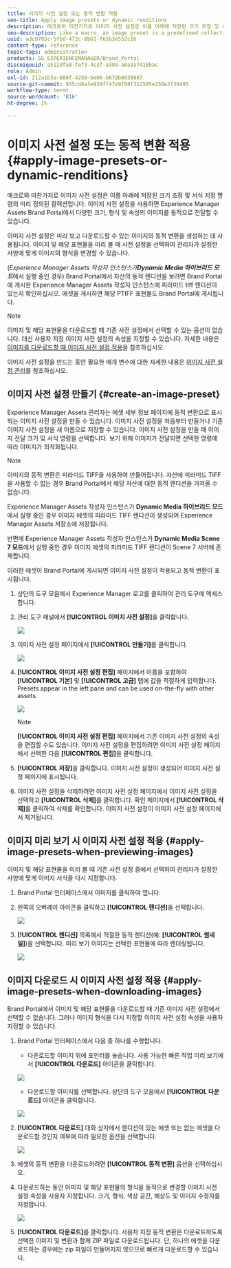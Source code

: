 ```yaml
---
title: 이미지 사전 설정 또는 동적 변환 적용
seo-title: Apply image presets or dynamic renditions
description: 매크로와 마찬가지로 이미지 사전 설정은 이름 아래에 저장된 크기 조정 및 서식 지정 명령의 미리 정의된 컬렉션입니다. 이미지 사전 설정을 사용하면 Experience Manager Assets Brand Portal에서 다양한 크기, 형식 및 속성의 이미지를 동적으로 전달할 수 있습니다.
seo-description: Like a macro, an image preset is a predefined collection of sizing and formatting commands saved under a name. Image presets enable Experience Manager Assets Brand Portal to dynamically deliver images of different sizes, formats, and properties.
uuid: a3c8705c-5fbd-472c-8b61-f65b3e552c1b
content-type: reference
topic-tags: administration
products: SG_EXPERIENCEMANAGER/Brand_Portal
discoiquuid: a512dfa0-fef3-4c3f-a389-a0a3a7415bac
role: Admin
exl-id: 212a1b3a-686f-4250-be06-b679b6039887
source-git-commit: 955cd8afe939ff47e9f08f312505e230e2f38495
workflow-type: tm+mt
source-wordcount: '816'
ht-degree: 1%

---
```


# 이미지 사전 설정 또는 동적 변환 적용 {#apply-image-presets-or-dynamic-renditions}

매크로와 마찬가지로 이미지 사전 설정은 이름 아래에 저장된 크기 조정 및 서식 지정 명령의 미리 정의된 컬렉션입니다. 이미지 사전 설정을 사용하면 Experience Manager Assets Brand Portal에서 다양한 크기, 형식 및 속성의 이미지를 동적으로 전달할 수 있습니다.

이미지 사전 설정은 미리 보고 다운로드할 수 있는 이미지의 동적 변환을 생성하는 데 사용됩니다. 이미지 및 해당 표현물을 미리 볼 때 사전 설정을 선택하여 관리자가 설정한 사양에 맞게 이미지의 형식을 변경할 수 있습니다.

(*Experience Manager Assets 작성자 인스턴스가&#x200B;**Dynamic Media 하이브리드 모드***에서 실행 중인 경우) Brand Portal에서 자산의 동적 렌디션을 보려면 Brand Portal에 게시한 Experience Manager Assets 작성자 인스턴스에 피라미드 tiff 렌디션이 있는지 확인하십시오. 에셋을 게시하면 해당 PTIFF 표현물도 Brand Portal에 게시됩니다.

>[!NOTE]
>
>이미지 및 해당 표현물을 다운로드할 때 기존 사전 설정에서 선택할 수 있는 옵션이 없습니다. 대신 사용자 지정 이미지 사전 설정의 속성을 지정할 수 있습니다. 자세한 내용은 [이미지를 다운로드할 때 이미지 사전 설정 적용](../using/brand-portal-image-presets.md#main-pars-text-1403412644)을 참조하십시오.


이미지 사전 설정을 만드는 동안 필요한 매개 변수에 대한 자세한 내용은 [이미지 사전 설정 관리](../using/brand-portal-image-presets.md)를 참조하십시오.

## 이미지 사전 설정 만들기 {#create-an-image-preset}

Experience Manager Assets 관리자는 에셋 세부 정보 페이지에 동적 변환으로 표시되는 이미지 사전 설정을 만들 수 있습니다. 이미지 사전 설정을 처음부터 만들거나 기존 이미지 사전 설정을 새 이름으로 저장할 수 있습니다. 이미지 사전 설정을 만들 때 이미지 전달 크기 및 서식 명령을 선택합니다. 보기 위해 이미지가 전달되면 선택한 명령에 따라 이미지가 최적화됩니다.

>[!NOTE]
>
>이미지의 동적 변환은 피라미드 TIFF을 사용하여 만들어집니다. 자산에 피라미드 TIFF을 사용할 수 없는 경우 Brand Portal에서 해당 자산에 대한 동적 렌디션을 가져올 수 없습니다.
>
>Experience Manager Assets 작성자 인스턴스가 **Dynamic Media 하이브리드 모드**&#x200B;에서 실행 중인 경우 이미지 에셋의 피라미드 TIFF 렌디션이 생성되어 Experience Manager Assets 저장소에 저장됩니다.
>
>반면에 Experience Manager Assets 작성자 인스턴스가 **Dynamic Media Scene 7 모드**&#x200B;에서 실행 중인 경우 이미지 에셋의 피라미드 TIFF 렌디션이 Scene 7 서버에 존재합니다.
>
>이러한 에셋이 Brand Portal에 게시되면 이미지 사전 설정이 적용되고 동적 변환이 표시됩니다.


1. 상단의 도구 모음에서 Experience Manager 로고를 클릭하여 관리 도구에 액세스합니다.

1. 관리 도구 패널에서 **[!UICONTROL 이미지 사전 설정]**&#x200B;을 클릭합니다.

   ![](assets/admin-tools-panel-4.png)

1. 이미지 사전 설정 페이지에서 **[!UICONTROL 만들기]**&#x200B;를 클릭합니다.

   ![](assets/image_preset_homepage.png)

1. **[!UICONTROL 이미지 사전 설정 편집]** 페이지에서 이름을 포함하여 **[!UICONTROL 기본]** 및 **[!UICONTROL 고급]** 탭에 값을 적절하게 입력합니다. Presets appear in the left pane and can be used on-the-fly with other assets.

   ![](assets/image_preset_create.png)

   >[!NOTE]
   >
   >**[!UICONTROL 이미지 사전 설정 편집]** 페이지에서 기존 이미지 사전 설정의 속성을 편집할 수도 있습니다. 이미지 사전 설정을 편집하려면 이미지 사전 설정 페이지에서 선택한 다음 **[!UICONTROL 편집]**&#x200B;을 클릭합니다.

1. **[!UICONTROL 저장]**&#x200B;을 클릭합니다. 이미지 사전 설정이 생성되어 이미지 사전 설정 페이지에 표시됩니다.
1. 이미지 사전 설정을 삭제하려면 이미지 사전 설정 페이지에서 이미지 사전 설정을 선택하고 **[!UICONTROL 삭제]**&#x200B;를 클릭합니다. 확인 페이지에서 **[!UICONTROL 삭제]**&#x200B;를 클릭하여 삭제를 확인합니다. 이미지 사전 설정이 이미지 사전 설정 페이지에서 제거됩니다.

## 이미지 미리 보기 시 이미지 사전 설정 적용  {#apply-image-presets-when-previewing-images}

이미지 및 해당 표현물을 미리 볼 때 기존 사전 설정 중에서 선택하여 관리자가 설정한 사양에 맞게 이미지 서식을 다시 지정합니다.

1. Brand Portal 인터페이스에서 이미지를 클릭하여 엽니다.
1. 왼쪽의 오버레이 아이콘을 클릭하고 **[!UICONTROL 렌디션]**&#x200B;을 선택합니다.

   ![](assets/image-preset-previewrenditions.png)

1. **[!UICONTROL 렌디션]** 목록에서 적절한 동적 렌디션(예: **[!UICONTROL 썸네일]**)을 선택합니다. 미리 보기 이미지는 선택한 표현물에 따라 렌더링됩니다.

   ![](assets/image-preset-previewrenditionthumbnail.png)

## 이미지 다운로드 시 이미지 사전 설정 적용 {#apply-image-presets-when-downloading-images}

Brand Portal에서 이미지 및 해당 표현물을 다운로드할 때 기존 이미지 사전 설정에서 선택할 수 없습니다. 그러나 이미지 형식을 다시 지정할 이미지 사전 설정 속성을 사용자 지정할 수 있습니다.

1. Brand Portal 인터페이스에서 다음 중 하나를 수행합니다.

   * 다운로드할 이미지 위에 포인터를 놓습니다. 사용 가능한 빠른 작업 미리 보기에서 **[!UICONTROL 다운로드]** 아이콘을 클릭합니다.

   ![](assets/downloadsingleasset.png)

   * 다운로드할 이미지를 선택합니다. 상단의 도구 모음에서 **[!UICONTROL 다운로드]** 아이콘을 클릭합니다.

   ![](assets/downloadassets.png)

1. **[!UICONTROL 다운로드]** 대화 상자에서 렌디션이 있는 에셋 또는 없는 에셋을 다운로드할 것인지 여부에 따라 필요한 옵션을 선택합니다.

   ![](assets/donload-assets-dialog.png)

1. 에셋의 동적 변환을 다운로드하려면 **[!UICONTROL 동적 변환]** 옵션을 선택하십시오.
1. 다운로드하는 동안 이미지 및 해당 표현물의 형식을 동적으로 변경할 이미지 사전 설정 속성을 사용자 지정합니다. 크기, 형식, 색상 공간, 해상도 및 이미지 수정자를 지정합니다.

   ![](assets/dynamicrenditions.png)

1. **[!UICONTROL 다운로드]**&#x200B;를 클릭합니다. 사용자 지정 동적 변환은 다운로드하도록 선택한 이미지 및 변환과 함께 ZIP 파일로 다운로드됩니다. 단, 하나의 에셋을 다운로드하는 경우에는 zip 파일이 만들어지지 않으므로 빠르게 다운로드할 수 있습니다.
